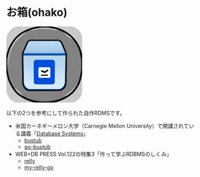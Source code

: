 # お箱(ohako)

<img src="./icon.jpeg" height="200px" width="200px">

以下の2つを参考にして作られた自作RDMSです。

* 米国カーネギーメロン大学（Carnegie Mellon University）で開講されている講義「[Database Systems](https://15445.courses.cs.cmu.edu/fall2022/)」
    * [bustub](https://github.com/cmu-db/bustub)
    * [go-bustub](https://github.com/brunocalza/go-bustub)
* WEB+DB PRESS Vol.122の特集3「作って学ぶRDBMSのしくみ」
    * [relly](https://github.com/KOBA789/relly)
    * [my-relly-go](https://github.com/genms/my-relly-go)

